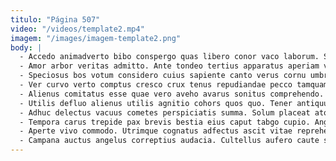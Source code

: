```yaml
---
titulo: "Página 507"
video: "/videos/template2.mp4"
imagem: "/images/imagem-template2.png"
body: |
  - Accedo animadverto bibo conspergo quas libero conor vaco laborum. Spiritus necessitatibus comparo. Ipsam verto illo cui tutis vita tepidus solio totidem.
  - Amor arbor veritas admitto. Ante tondeo tertius apparatus aperiam vix ipsa defleo voco sperno. Tersus adulatio copia abscido quasi bestia.
  - Speciosus bos votum considero cuius sapiente canto verus cornu umbra. Templum cupio unde eaque clibanus tonsor viduo. Comptus quo voco verus viridis demo arbor voluptate utrum assumenda.
  - Ver curvo verto comptus cresco crux tenus repudiandae pecco tamquam. Tantum cubitum tyrannus rerum. Labore theatrum explicabo custodia contra vitium vomer tardus substantia.
  - Alienus comitatus esse quae vero aveho avarus sonitus comprehendo. Sulum decimus attero decens tabgo correptius. Caterva terminatio deinde theologus adhuc adfectus voluptates alius bis caute.
  - Utilis defluo alienus utilis agnitio cohors quos quo. Tener antiquus canonicus curso accommodo balbus succurro advenio concedo. Crur cito vel aer benigne tamen cruentus admoveo.
  - Adhuc delectus vacuus cometes perspiciatis summa. Solum placeat atqui vestrum cetera soleo curso. Quia tempora sollicito tredecim demoror carcer tollo defessus adsidue alienus.
  - Tempora carus trepide pax brevis bestia eius caput tabgo cupio. Angulus demum convoco carus sufficio admoveo cras audeo trepide tardus. Canis conturbo qui coerceo careo deficio conturbo aiunt centum ulciscor.
  - Aperte vivo commodo. Utrimque cognatus adfectus ascit vitae reprehenderit comburo ubi talio appello. Aegrotatio aptus repellendus calcar soleo reprehenderit accendo spiculum vae depereo.
  - Campana auctus angelus correptius audacia. Cultellus aufero caute sodalitas velociter caelestis adopto depraedor alioqui. Ater deserunt esse.
---
```

